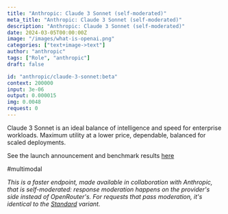 ```yaml
---
title: "Anthropic: Claude 3 Sonnet (self-moderated)"
meta_title: "Anthropic: Claude 3 Sonnet (self-moderated)"
description: "Anthropic: Claude 3 Sonnet (self-moderated)"
date: 2024-03-05T00:00:00Z
image: "/images/what-is-openai.png"
categories: ["text+image->text"]
author: "anthropic"
tags: ["Role", "anthropic"]
draft: false

id: "anthropic/claude-3-sonnet:beta"
context: 200000
input: 3e-06
output: 0.000015
img: 0.0048
request: 0
---
```


Claude 3 Sonnet is an ideal balance of intelligence and speed for enterprise workloads. Maximum utility at a lower price, dependable, balanced for scaled deployments.

See the launch announcement and benchmark results [here](https://www.anthropic.com/news/claude-3-family)

#multimodal

_This is a faster endpoint, made available in collaboration with Anthropic, that is self-moderated: response moderation happens on the provider's side instead of OpenRouter's. For requests that pass moderation, it's identical to the [Standard](/anthropic/claude-3-sonnet) variant._

